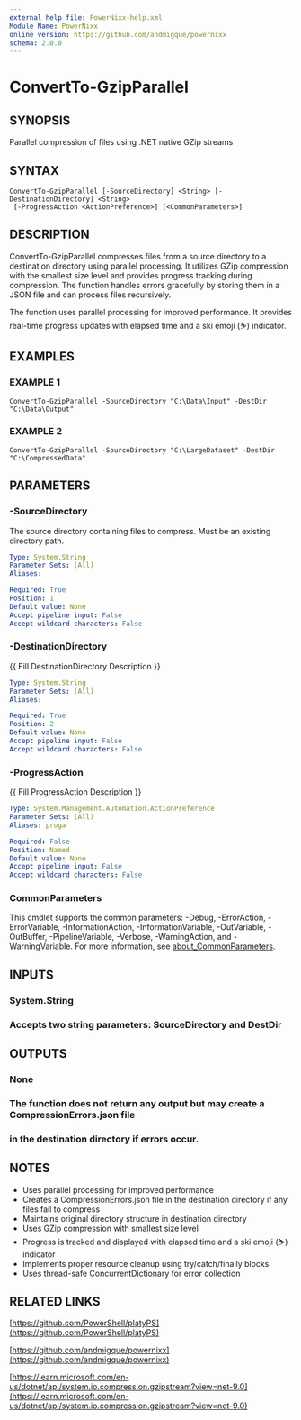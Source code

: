 ```yaml
---
external help file: PowerNixx-help.xml
Module Name: PowerNixx
online version: https://github.com/andmigque/powernixx
schema: 2.0.0
---
```


# ConvertTo-GzipParallel

## SYNOPSIS
Parallel compression of files using .NET native GZip streams

## SYNTAX

```
ConvertTo-GzipParallel [-SourceDirectory] <String> [-DestinationDirectory] <String>
 [-ProgressAction <ActionPreference>] [<CommonParameters>]
```

## DESCRIPTION
ConvertTo-GzipParallel compresses files from a source directory to a destination directory using parallel processing. 
It utilizes GZip compression with the smallest size level and provides progress tracking during compression. 
The function handles errors gracefully by storing them in a JSON file and can process files recursively.

The function uses parallel processing for improved performance.
It provides real-time progress updates with elapsed time and a ski emoji (⛷) indicator.

## EXAMPLES

### EXAMPLE 1
```
ConvertTo-GzipParallel -SourceDirectory "C:\Data\Input" -DestDir "C:\Data\Output"
```

### EXAMPLE 2
```
ConvertTo-GzipParallel -SourceDirectory "C:\LargeDataset" -DestDir "C:\CompressedData"
```

## PARAMETERS

### -SourceDirectory
The source directory containing files to compress.
Must be an existing directory path.

```yaml
Type: System.String
Parameter Sets: (All)
Aliases:

Required: True
Position: 1
Default value: None
Accept pipeline input: False
Accept wildcard characters: False
```

### -DestinationDirectory
{{ Fill DestinationDirectory Description }}

```yaml
Type: System.String
Parameter Sets: (All)
Aliases:

Required: True
Position: 2
Default value: None
Accept pipeline input: False
Accept wildcard characters: False
```

### -ProgressAction
{{ Fill ProgressAction Description }}

```yaml
Type: System.Management.Automation.ActionPreference
Parameter Sets: (All)
Aliases: proga

Required: False
Position: Named
Default value: None
Accept pipeline input: False
Accept wildcard characters: False
```

### CommonParameters
This cmdlet supports the common parameters: -Debug, -ErrorAction, -ErrorVariable, -InformationAction, -InformationVariable, -OutVariable, -OutBuffer, -PipelineVariable, -Verbose, -WarningAction, and -WarningVariable. For more information, see [about_CommonParameters](http://go.microsoft.com/fwlink/?LinkID=113216).

## INPUTS

### System.String
### Accepts two string parameters: SourceDirectory and DestDir
## OUTPUTS

### None
### The function does not return any output but may create a CompressionErrors.json file
### in the destination directory if errors occur.
## NOTES
- Uses parallel processing for improved performance
- Creates a CompressionErrors.json file in the destination directory if any files fail to compress
- Maintains original directory structure in destination directory
- Uses GZip compression with smallest size level
- Progress is tracked and displayed with elapsed time and a ski emoji (⛷) indicator
- Implements proper resource cleanup using try/catch/finally blocks
- Uses thread-safe ConcurrentDictionary for error collection

## RELATED LINKS

[https://github.com/PowerShell/platyPS](https://github.com/PowerShell/platyPS)

[https://github.com/andmigque/powernixx](https://github.com/andmigque/powernixx)

[https://learn.microsoft.com/en-us/dotnet/api/system.io.compression.gzipstream?view=net-9.0](https://learn.microsoft.com/en-us/dotnet/api/system.io.compression.gzipstream?view=net-9.0)

